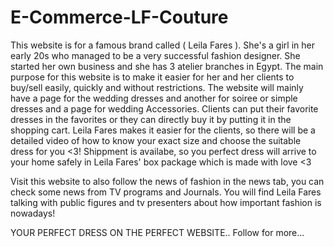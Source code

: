 # E-Commerce-LF-Couture

This website is for a famous brand called ( Leila Fares ). She's a girl in her early 20s who managed to be a very successful fashion designer. She started her own business and she has 3 atelier branches in Egypt. The main purpose for this website is to make it easier for her and her clients to buy/sell easily, quickly and without restrictions. The website will mainly have a page for the wedding dresses and another for soiree or simple dresses and a page for wedding Accessories. Clients can put their favorite dresses in the favorites or they can directly buy it by putting it in the shopping cart. Leila Fares makes it easier for the clients, so there will be a detailed video of how to know your exact size and choose the suitable dress for you <3! Shippment is availabe, so you perfect dress will arrive to your home safely in Leila Fares' box package which is made with love <3

Visit this website to also follow the news of fashion in the news tab, you can check some news from TV programs and Journals. You will find Leila Fares talking with public figures and tv presenters about how important fashion is nowadays!

YOUR PERFECT DRESS ON THE PERFECT WEBSITE.. Follow for more...
